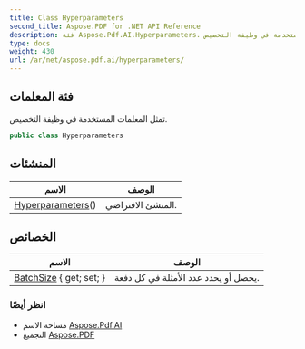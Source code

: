 ```yaml
---
title: Class Hyperparameters
second_title: Aspose.PDF for .NET API Reference
description: فئة Aspose.Pdf.AI.Hyperparameters. تمثل المعلمات المستخدمة في وظيفة التخصيص
type: docs
weight: 430
url: /ar/net/aspose.pdf.ai/hyperparameters/
---
```

## فئة المعلمات

تمثل المعلمات المستخدمة في وظيفة التخصيص.

```csharp
public class Hyperparameters
```

## المنشئات

| الاسم | الوصف |
| --- | --- |
| [Hyperparameters](hyperparameters/)() | المنشئ الافتراضي. |

## الخصائص

| الاسم | الوصف |
| --- | --- |
| [BatchSize](../../aspose.pdf.ai/hyperparameters/batchsize/) { get; set; } | يحصل أو يحدد عدد الأمثلة في كل دفعة. |

### انظر أيضًا

* مساحة الاسم [Aspose.Pdf.AI](../../aspose.pdf.ai/)
* التجميع [Aspose.PDF](../../)
